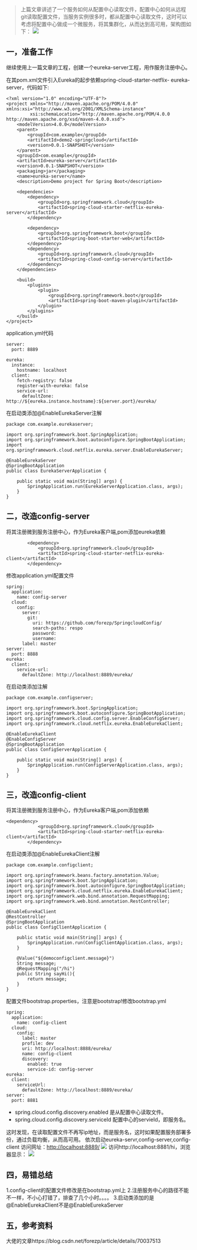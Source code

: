 > 上篇文章讲述了一个服务如何从配置中心读取文件，配置中心如何从远程git读取配置文件，当服务实例很多时，都从配置中心读取文件，这时可以考虑将配置中心做成一个微服务，将其集群化，从而达到高可用，架构图如下：
> ![](https://upload-images.jianshu.io/upload_images/13532499-337e71e3f8e6fa56.png?imageMogr2/auto-orient/strip%7CimageView2/2/w/1240)

## 一，准备工作

继续使用上一篇文章的工程，创建一个eureka-server工程，用作服务注册中心。

在其pom.xml文件引入Eureka的起步依赖spring-cloud-starter-netflix- eureka-server，代码如下:
```
<?xml version="1.0" encoding="UTF-8"?>
<project xmlns="http://maven.apache.org/POM/4.0.0" xmlns:xsi="http://www.w3.org/2001/XMLSchema-instance"
         xsi:schemaLocation="http://maven.apache.org/POM/4.0.0 http://maven.apache.org/xsd/maven-4.0.0.xsd">
    <modelVersion>4.0.0</modelVersion>
    <parent>
        <groupId>com.example</groupId>
        <artifactId>demo2-springcloud</artifactId>
        <version>0.0.1-SNAPSHOT</version>
    </parent>
    <groupId>com.example</groupId>
    <artifactId>eureka-server</artifactId>
    <version>0.0.1-SNAPSHOT</version>
    <packaging>jar</packaging>
    <name>eureka-server</name>
    <description>Demo project for Spring Boot</description>

    <dependencies>
        <dependency>
            <groupId>org.springframework.cloud</groupId>
            <artifactId>spring-cloud-starter-netflix-eureka-server</artifactId>
        </dependency>

        <dependency>
            <groupId>org.springframework.boot</groupId>
            <artifactId>spring-boot-starter-web</artifactId>
        </dependency>
        <dependency>
            <groupId>org.springframework.cloud</groupId>
            <artifactId>spring-cloud-config-server</artifactId>
        </dependency>
    </dependencies>

    <build>
        <plugins>
            <plugin>
                <groupId>org.springframework.boot</groupId>
                <artifactId>spring-boot-maven-plugin</artifactId>
            </plugin>
        </plugins>
    </build>
</project>
```
application.yml代码
```
server:
  port: 8889

eureka:
  instance:
    hostname: localhost
  client:
    fetch-registry: false
    register-with-eureka: false
    service-url:
      defaultZone: http://${eureka.instance.hostname}:${server.port}/eureka/
```
在启动类添加@EnableEurekaServer注解
```
package com.example.eurekaserver;

import org.springframework.boot.SpringApplication;
import org.springframework.boot.autoconfigure.SpringBootApplication;
import org.springframework.cloud.netflix.eureka.server.EnableEurekaServer;

@EnableEurekaServer
@SpringBootApplication
public class EurekaServerApplication {

    public static void main(String[] args) {
        SpringApplication.run(EurekaServerApplication.class, args);
    }
}
```
## 二，改造config-server

将其注册微到服务注册中心，作为Eureka客户端,pom添加eureka依赖

```
        <dependency>
            <groupId>org.springframework.cloud</groupId>
            <artifactId>spring-cloud-starter-netflix-eureka-client</artifactId>
        </dependency>
```
修改application.yml配置文件
```
spring:
  application:
    name: config-server
  cloud:
    config:
      server:
        git:
          uri: https://github.com/forezp/SpringcloudConfig/
          search-paths: respo
          password:
          username:
      label: master
server:
  port: 8888
eureka:
  client:
    service-url:
      defaultZone: http://localhost:8889/eureka/
```
在启动类添加注解
```
package com.example.configserver;

import org.springframework.boot.SpringApplication;
import org.springframework.boot.autoconfigure.SpringBootApplication;
import org.springframework.cloud.config.server.EnableConfigServer;
import org.springframework.cloud.netflix.eureka.EnableEurekaClient;

@EnableEurekaClient
@EnableConfigServer
@SpringBootApplication
public class ConfigServerApplication {

    public static void main(String[] args) {
        SpringApplication.run(ConfigServerApplication.class, args);
    }
}
```
## 三，改造config-client

将其注册微到服务注册中心，作为Eureka客户端,pom添加依赖

```
<dependency>
            <groupId>org.springframework.cloud</groupId>
            <artifactId>spring-cloud-starter-netflix-eureka-client</artifactId>
        </dependency>
```
在启动类添加@EnableEurekaClient注解
```
package com.example.configclient;

import org.springframework.beans.factory.annotation.Value;
import org.springframework.boot.SpringApplication;
import org.springframework.boot.autoconfigure.SpringBootApplication;
import org.springframework.cloud.netflix.eureka.EnableEurekaClient;
import org.springframework.web.bind.annotation.RequestMapping;
import org.springframework.web.bind.annotation.RestController;

@EnableEurekaClient
@RestController
@SpringBootApplication
public class ConfigClientApplication {

    public static void main(String[] args) {
        SpringApplication.run(ConfigClientApplication.class, args);
    }

    @Value("${democonfigclient.message}")
    String message;
    @RequestMapping("/hi")
    public String sayHi(){
        return message;
    }
}
```
配置文件bootstrap.properties，注意是bootstrap!修改bootstrap.yml
```
spring:
  application:
    name: config-client
  cloud:
    config:
      label: master
      profile: dev
      uri: http://localhost:8888/eureka/
      name: config-client
      discovery:
        enabled: true
        service-id: config-server
eureka:
  client:
    serviceUrl:
      defaultZone: http://localhost:8889/eureka/
server:
  port: 8881
```
- spring.cloud.config.discovery.enabled 是从配置中心读取文件。
- spring.cloud.config.discovery.serviceId 配置中心的servieId，即服务名。

这时发现，在读取配置文件不再写ip地址，而是服务名，这时如果配置服务部署多份，通过负载均衡，从而高可用。
依次启动eureka-servr,config-server,config-client
访问网址：[http://localhost:8889/](http://localhost:8889/)
![](https://upload-images.jianshu.io/upload_images/13532499-b631284e4382a48b.png?imageMogr2/auto-orient/strip%7CimageView2/2/w/1240)
访问http://localhost:8881/hi，浏览器显示：
![](https://upload-images.jianshu.io/upload_images/13532499-6da0048266d69002.png?imageMogr2/auto-orient/strip%7CimageView2/2/w/1240)

## 四，易错总结

1.config-client的配置文件修改是在bootstrap.yml上
2.注册服务中心的路径不能不一样，不小心打错了，排查了几个小时。。。。
3.启动类添加的是@EnableEurekaClient不是@EnableEurekaServer

## 五，参考资料

大佬的文章https://blog.csdn.net/forezp/article/details/70037513